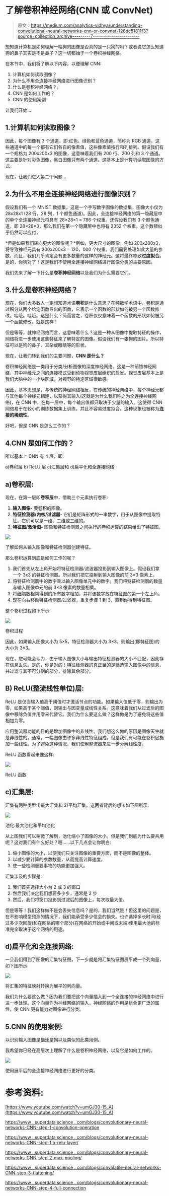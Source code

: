 # 了解卷积神经网络(CNN 或 ConvNet)

> 原文：<https://medium.com/analytics-vidhya/understanding-convolutional-neural-networks-cnn-or-convnet-128dc51811f3?source=collection_archive---------7----------------------->

想知道计算机是如何理解一幅狗的图像是否真的是一只狗的吗？或者说它怎么知道狗的鼻子其实是不是鼻子？这一切都始于一个卷积神经网络。

在本节中，我们将了解以下内容，以便理解 CNN:

1.  计算机如何读取图像？
2.  为什么不用全连接神经网络进行图像识别？
3.  什么是卷积神经网络？。
4.  CNN 是如何工作的？
5.  CNN 的使用案例

让我们开始…

## 1.计算机如何读取图像？

因此，每个图像有 3 个通道，即:红色、绿色和蓝色通道，简称为 RGB 通道。这些通道中的每一个都有它们各自的像素值，这些像素值按行和列排列。假设我们有一个规格为 200x200x3 的图像，这意味着我们有 200 行、200 列和 3 个通道。这主要是针对彩色图像，黑白图像只有两个通道。这基本上是计算机读取图像的方式。

现在，让我们进入第二个问题…

## 2.为什么不用全连接神经网络进行图像识别？

假设我们有一个 MNIST 数据集，这是一个手写数字图像的数据集，图像大小仅为 28x28x1 (28 行，28 列，1 个颜色通道)。因此，全连接神经网络的第一隐藏层中的单个全连接神经元将具有 28×28×1 = 786 个权重。还假设我们有 3 个颜色通道，即 28×28×3，那么我们在第一个隐藏层中也将有 2352 个权重。这个数额似乎仍然可以应付，

*但是如果我们转向更大的图像呢？*例如，更大尺寸的图像，例如 200x200x3，将导致神经元具有 200x200x3 = 120，000 个权重。我们需要处理如此大量的参数，而且，我们几乎肯定会有更多数量的这样的神经元。这将最终导致**过度拟合**。是的，你猜对了！这是我们不使用全连接神经网络进行图像分类的主要原因。

我们先来了解一下什么是**卷积神经网络**以及我们为什么需要它们。

## 3.什么是卷积神经网络？

现在，你们大多数人一定想知道术语**卷积**是什么意思？在纯数学术语中，卷积是通过积分从两个给定函数导出的函数，它表示一个函数的形状如何被另一个函数修改。哇哦。哇哦。这是什么？简而言之，卷积仅仅意味着一个函数的形状如何被另一个函数修改。就是这样！

但是等等，就神经网络而言，这意味着什么？这是一种从图像中提取特征的操作，网络将进一步使用这些特征来了解特定的图像。假设我们有一张狗的图片。所以特征可以是狗的鼻子、耳朵或眼睛等的形状。

现在，让我们转到我们的主要问题，**CNN 是什么？**

卷积神经网络是一类用于分类/分析图像的深度神经网络。这是一种前馈神经网络，其中神经元之间的连接模式受到动物视觉皮层组织的启发。视觉皮层基本上是我们大脑中的一小块区域，对视野的特定区域很敏感。

因此，基本思想是，与传统的神经网络相反，在传统的神经网络中，每个神经元都与其他每个神经元相连，以获得其输入(这就是为什么我们称之为全连接神经网络)，在 CNN 中，在每一层中，每个输出值都只取决于少量的输入。这使得 CNN 网络易于在较小的训练数据集上训练，并且不容易过度拟合。这种现象也被称为**连接的稀疏性**。

好吧，但是 CNN 是怎么工作的？

## 4.CNN 是如何工作的？

所以基本上 CNN 有 4 层，即:

a)卷积层 b) ReLU 层 c)汇集层和 d)扁平化和全连接网络

## a)卷积层:

现在，在第一层即**卷积层**中，借助三个元素执行卷积:

1.  **输入图像-** 要卷积的图像。
2.  **特征检测器/内核/过滤器-** 它们是矩阵形式的一串数字，用于从图像中提取特征。它们可以是一维、二维或三维的。
3.  **特征图/激活图-** 图像和特征检测器之间执行的卷积运算的结果给出了特征图。

![](img/0422096f91e8e7cb44c2ea21bd3a3114.png)

了解如何从输入图像和特征检测器创建特征。

那么卷积运算到底是如何工作的呢？

1.  我们首先从左上角开始将特征检测器/滤波器投影到输入图像上。假设我们拿一个 3x3 的特征检测器。所以我们把它投射到输入图像的前 3×3 像素上。
2.  将特征检测器中的数字乘以输入图像单元中的数字。我们将特征检测器的数量与输入图像单元的前 3×3 像素的数量相乘。
3.  将细胞数相乘得到的所有数字相加，并将该数字放在特征图的第一个左上角。
4.  现在向右移动特征检测器/过滤器，重复步骤 1 到 3，直到你得到特征图。

整个卷积过程如下所示:

![](img/c130a576969b3027716c271e476171dd.png)

卷积过程

因此，如果输入图像大小为 5×5，特征检测器大小为 3×3，则输出(即特征图)的大小为 3×3。

现在，您可能会认为，由于输入图像大小与输出特征检测器的大小不匹配，因此存在信息丢失。是的，你是对的！特征检测器的真正目的是筛选输入图像中的信息，并过滤与其不可分割的部分，排除其余部分。

## B) ReLU(整流线性单位)层:

ReLU 是仅当输入值高于阈值时才激活节点的功能。如果输入值低于零，则输出为零，如果高于某个阈值，则输出与因变量成线性关系。这意味着我们从过滤后的图像中移除负值并用零来代替它。我们为什么要这么做？这样做是为了避免将这些值相加为零。

应用整流器功能的目的是增加图像中的非线性。我们想这么做的原因是图像天生就是非线性的。通常，一幅图像由许多非线性特征组成。但是我们有可能在卷积层施加一些线性。为了避免这种情况，我们使用整流器来进一步分解线性度。

ReLU 函数看起来像这样:

![](img/ff7bfeeb33a2e78d12ddad4db778a590.png)

ReLU 函数

## c)汇集层:

汇集有两种类型:1)最大汇集和 2)平均汇集。这两者背后的想法如下图所示:

![](img/14947304dbcd8e6ce6097ec9b163a699.png)

池化:最大池化和平均池化

从上图我们可以稍微了解到，池化缩小了图像的大小。但是我们到底为什么要共用呢？这对我们有什么好处？嗯……以下几点会让你明白:

1.  缩小图像的大小，以便我们只关注图像的重要方面，而不是图像的整体。
2.  以减少要计算的参数数量，从而提高计算速度。
3.  使一些检测重要事物的功能更加强大。

汇集涉及的步骤是:

1.  我们首先选择大小为 2 或 3 的窗口
2.  然后我们决定我们想要多少步，通常是 2 步
3.  然后，我们将窗口投影到过滤后的图像上，每次取最大值。

但是等等！我们这样做不是会丢失信息吗？是的，我们当然是！但这里的问题是，在不影响模型预测的情况下，我们能承受多少信息的损失。也许选择多长时间(经过多少次回旋)和在网络的哪个部分(在网络的开始或中间或末端)使用最大池的标准完全取决于这个网络的用途。

## d)扁平化和全连接网络:

一旦我们得到了图像的汇集特征图，下一步就是将汇集特征图展平成一个列向量，如下图所示:

![](img/5e0dce039e46aad382939cf7b002770b.png)

将汇集的特征映射转换为展平的列向量。

我们为什么要这么做？因为我们要把这个向量插入到一个全连接的神经网络中进行进一步处理。这个向量作为神经网络的输入，神经网络的作用是组合更广泛的属性，使 CNN 更有能力对图像进行分类。

## 5.CNN 的使用案例:

以识别输入图像是猫还是狗以及类似的此类用例。

我希望你已经在高层次上理解了什么是卷积神经网络，以及它是如何工作的。

![](img/eccb4a6b36d1462b3168c3cebdd3d13e.png)

使用展平后的全连接神经网络进行更好的分类。

# 参考资料:

[https://www.youtube.com/watch?v=umGJ30-15_A](https://www.youtube.com/watch?v=umGJ30-15_A)

[https://www . superdata science . com/blogs/convolutionary-neural-networks-CNN-step-1-convolution-operation](https://www.superdatascience.com/blogs/convolutional-neural-networks-cnn-step-1-convolution-operation)

[https://www . superdata science . com/blogs/convolutionary-neural-networks-CNN-step-1 b-relu-layer/](https://www.superdatascience.com/blogs/convolutional-neural-networks-cnn-step-1b-relu-layer/)

[https://www . superdata science . com/blogs/convolutionary-neural-networks-CNN-step-2-max-pooling/](https://www.superdatascience.com/blogs/convolutional-neural-networks-cnn-step-2-max-pooling/)

[https://www . superdata science . com/blogs/convolatile-neural-networks-CNN-step-3-flattening/](https://www.superdatascience.com/blogs/convolutional-neural-networks-cnn-step-3-flattening/)

[https://www . superdata science . com/blogs/convolutionary-neural-networks-CNN-step-4-full-connection](https://www.superdatascience.com/blogs/convolutional-neural-networks-cnn-step-4-full-connection)